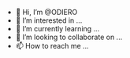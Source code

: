 - 👋 Hi, I’m @ODIERO
- 👀 I’m interested in ...
- 🌱 I’m currently learning ...
- 💞️ I’m looking to collaborate on ...
- 📫 How to reach me ...

<!---
ODIERO/ODIERO is a ✨ special ✨ repository because its `README.md` (this file) appears on your GitHub profile.
You can click the Preview link to take a look at your changes.
--->

